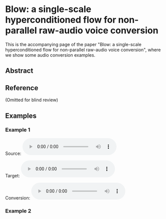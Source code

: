 # Blow: a single-scale hyperconditioned flow for non-parallel raw-audio voice conversion

This is the accompanying page of the paper "Blow: a single-scale hyperconditioned flow for non-parallel raw-audio voice conversion", where we show some audio conversion examples.

## Abstract

## Reference

(Omitted for blind review)

## Examples

### Example 1

Source: <audio controls><source src="p225_01111.wav"></audio>

Target: <audio controls><source src="p225_01111.wav"></audio>

Conversion: <audio controls><source src="p225_01111.wav"></audio>

### Example 2
